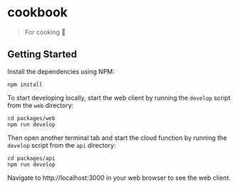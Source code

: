 # cookbook

> For cooking :rocket:

## Getting Started

Install the dependencies using NPM:

```shell
npm install
```

To start developing locally, start the web client by running the `develop` script from the `web` directory:
```shell
cd packages/web
npm run develop
```

Then open another terminal tab and start the cloud function by running the `develop` script from the `api` directory:
```shell
cd packages/api
npm run develop
```

Navigate to http://localhost:3000 in your web browser to see the web client.
